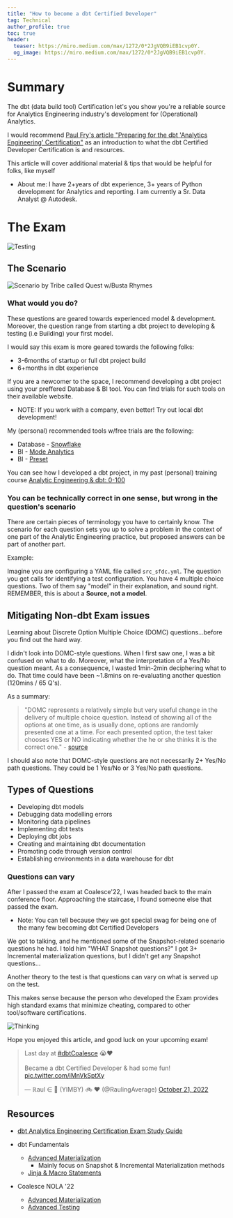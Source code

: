 ```yaml
---
title: "How to become a dbt Certified Developer"
tag: Technical
author_profile: true
toc: true
header:
  teaser: https://miro.medium.com/max/1272/0*2JgVQB9iEB1cvp0Y.
  og_image: https://miro.medium.com/max/1272/0*2JgVQB9iEB1cvp0Y.
---
```


# Summary


The dbt (data build tool) Certification let's you show you're a reliable source for Analytics Engineering industry's development for (Operational) Analytics.

I would recommend [Paul Fry's article "Preparing for the dbt 'Analytics Engineering' Certification"](https://medium.com/geekculture/preparing-for-the-dbt-analytics-engineering-certification-5496c3ec6e15) as an introduction to what the dbt Certified Developer Certification is and resources.

This article will cover additional material & tips that would be helpful for folks, like myself
* About me: I have 2+years of dbt experience, 3+ years of Python development for Analytics and reporting. I am currently a Sr. Data Analyst @ Autodesk.


# The Exam

![Testing](https://tenor.com/view/test-gif-20712302)

## The Scenario

![Scenario by Tribe called Quest w/Busta Rhymes](https://miro.medium.com/max/1272/0*2JgVQB9iEB1cvp0Y.)

### What would you do?

These questions are geared towards experienced model & development. Moreover, the question range from starting a dbt project to developing & testing (i.e Building) your first model. 

I would say this exam is more geared towards the following folks: 
* 3-6months of startup or full dbt project build
* 6+months in dbt experience

If you are a newcomer to the space, I recommend developing a dbt project using your preffered Database & BI tool. You can find trials for such tools on their available website.
* NOTE: If you work with a company, even better! Try out local dbt development!

My (personal) recommended tools w/free trials are the following:
* Database - [Snowflake](https://signup.snowflake.com/)
* BI - [Mode Analytics](https://mode.com/)
* BI - [Preset](https://preset.io/)

You can see how I developed a dbt project, in my past (personal) training course [Analytic Engineering & dbt: 0-100](https://raulingaverage.dev/onboarding-2-dbt/)


### You can be technically correct in one sense, but wrong in the question's scenario

There are certain pieces of terminology you have to certainly know. The scenario for each question sets you up to solve a problem in the context of one part of the Analytic Engineering practice, but proposed answers can be part of another part.

Example:

Imagine you are configuring a YAML file called `src_sfdc.yml`. The question you get calls for identifying a test configuration. You have 4 multiple choice questions. Two of them say "model" in their explanation, and sound right. REMEMBER, this is about a **Source, not a model**.


## Mitigating Non-dbt Exam issues

Learning about Discrete Option Multiple Choice (DOMC) questions...before you find out the hard way.

I didn't look into DOMC-style questions. When I first saw one, I was a bit confused on what to do. Moreover, what the interpretation of a Yes/No question meant. As a consequence, I wasted 1min-2min deciphering what to do. That time could have been ~1.8mins on re-evaluating another question (120mins / 65 Q's).

As a summary:

> "DOMC represents a relatively simple but very useful change in the delivery of multiple choice question. Instead of showing all of the options at one time, as is usually done, options are randomly presented one at a time. For each presented option, the test taker chooses YES or NO indicating whether the he or she thinks it is the correct one." - [source](https://domc.caveon.com/about)

I should also note that DOMC-style questions are not necessarily 2+ Yes/No path questions. They could be 1 Yes/No or 3 Yes/No path questions.

## Types of Questions

* Developing dbt models
* Debugging data modelling errors
* Monitoring data pipelines
* Implementing dbt tests
* Deploying dbt jobs
* Creating and maintaining dbt documentation
* Promoting code through version control
* Establishing environments in a data warehouse for dbt

### Questions can vary

After I passed the exam at Coalesce'22, I was headed back to the main conference floor. Approaching the staircase, I found someone else that passed the exam. 
* Note: You can tell because they we got special swag for being one of the many few becoming dbt Certified Developers

We got to talking, and he mentioned some of the Snapshot-related scenario questions he had. I told him "WHAT Snapshot questions?" I got 3+ Incremental materialization questions, but I didn't get any Snapshot questions...

Another theory to the test is that questions can vary on what is served up on the test. 

This makes sense because the person who developed the Exam provides high standard exams that minimize cheating, compared to other tool/software certifications.

![Thinking](https://tenor.com/view/pooh-think-winnie-the-pooh-gif-14107893)


Hope you enjoyed this article, and good luck on your upcoming exam!

<blockquote class="twitter-tweet"><p lang="en" dir="ltr">Last day at <a href="https://twitter.com/hashtag/dbtCoalesce?src=hash&amp;ref_src=twsrc%5Etfw">#dbtCoalesce</a> 😭♥️<br><br>Became a dbt Certified Developer &amp; had some fun! <a href="https://t.co/iMnVkSptXy">pic.twitter.com/iMnVkSptXy</a></p>&mdash; ℝaul ∈ 🥑 (YIMBY) 🚲 ❤ (@RaulingAverage) <a href="https://twitter.com/RaulingAverage/status/1583279335750107136?ref_src=twsrc%5Etfw">October 21, 2022</a></blockquote> <script async src="https://platform.twitter.com/widgets.js" charset="utf-8"></script>

## Resources

* [dbt Analytics Engineering Certification Exam Study Guide](https://www.getdbt.com/assets/uploads/dbt_certificate_study_guide.pdf)

* dbt Fundamentals
    * [Advanced Materialization](https://courses.getdbt.com/courses/advanced-materializations)
        * Mainly focus on Snapshot & Incremental Materialization methods
    * [Jinja & Macro Statements](https://courses.getdbt.com/courses/jinja-macros-packages)


* Coalesce NOLA '22
    * [Advanced Materialization](https://attendees.bizzabo.com/396530/agenda/activity/967466)
    * [Advanced Testing](https://attendees.bizzabo.com/396530/agenda/activity/967474)